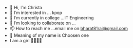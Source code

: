 - 👋 Hi, I’m Christa
- 👀 I’m interested in ... kpop
- 🌱 I’m currently in college ...IT Engineering 
- 💞️ I’m looking to collaborate on ...
- 📫 How to reach me ...email me on 
     bharat81rai@gmail.com
 - 🍒 Meaning of my name is Choosen one
- I am a girl 👸👸🎀🎀

